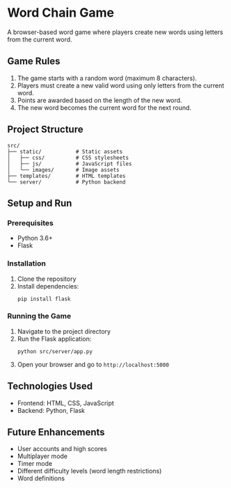 # Word Chain Game

A browser-based word game where players create new words using letters from the current word.

## Game Rules

1. The game starts with a random word (maximum 8 characters).
2. Players must create a new valid word using only letters from the current word.
3. Points are awarded based on the length of the new word.
4. The new word becomes the current word for the next round.

## Project Structure

```
src/
├── static/           # Static assets
│   ├── css/          # CSS stylesheets
│   ├── js/           # JavaScript files
│   └── images/       # Image assets
├── templates/        # HTML templates
└── server/           # Python backend
```

## Setup and Run

### Prerequisites

- Python 3.6+
- Flask

### Installation

1. Clone the repository
2. Install dependencies:
   ```
   pip install flask
   ```

### Running the Game

1. Navigate to the project directory
2. Run the Flask application:
   ```
   python src/server/app.py
   ```
3. Open your browser and go to `http://localhost:5000`

## Technologies Used

- Frontend: HTML, CSS, JavaScript
- Backend: Python, Flask

## Future Enhancements

- User accounts and high scores
- Multiplayer mode
- Timer mode
- Different difficulty levels (word length restrictions)
- Word definitions